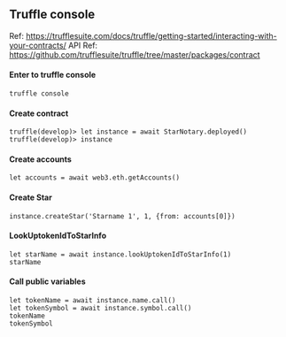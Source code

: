 ## Truffle console

Ref: https://trufflesuite.com/docs/truffle/getting-started/interacting-with-your-contracts/
API Ref: https://github.com/trufflesuite/truffle/tree/master/packages/contract

#### Enter to truffle console
```
truffle console
```

#### Create contract
```
truffle(develop)> let instance = await StarNotary.deployed()
truffle(develop)> instance
```

#### Create accounts
```
let accounts = await web3.eth.getAccounts()
```

#### Create Star
```
instance.createStar('Starname 1', 1, {from: accounts[0]})
```

#### LookUptokenIdToStarInfo
```
let starName = await instance.lookUptokenIdToStarInfo(1)
starName
```

#### Call public variables
```
let tokenName = await instance.name.call()
let tokenSymbol = await instance.symbol.call()
tokenName
tokenSymbol
```





